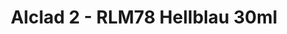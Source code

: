 ---
layout: product
title: "Alclad 2 - RLM78 Hellblau 30ml"
price: "TBA" 
desc: "Metalizer boja"
img_path: "/assets/img/ALCE231.jpg"
brand: "N/A"
available: false
special_offer: false
new: false
soon: false
cat: "040000"
subcat: "040300"
subsubcat: "0N/A"
sifra: "ALCE231"
popular: false
---